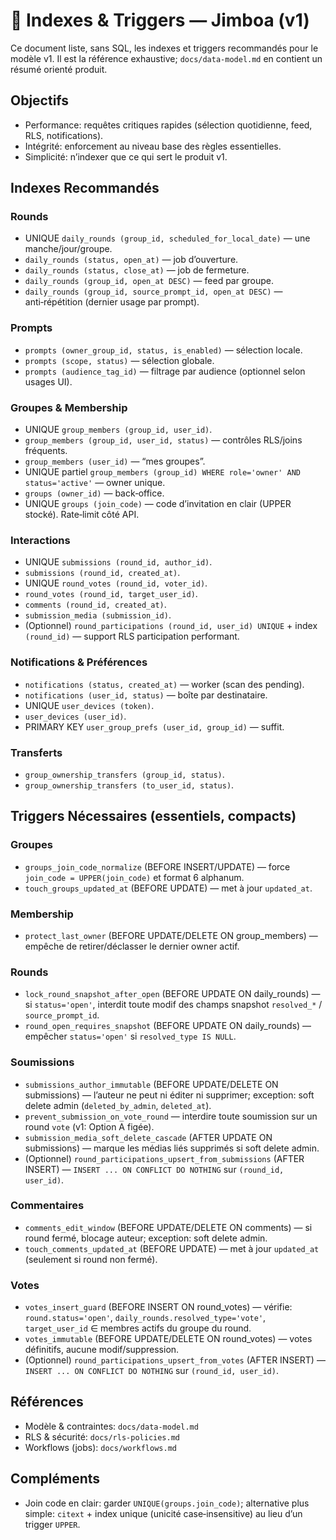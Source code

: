 # 🧩 Indexes & Triggers — Jimboa (v1)

Ce document liste, sans SQL, les indexes et triggers recommandés pour le modèle v1. Il est la référence exhaustive; `docs/data-model.md` en contient un résumé orienté produit.

## Objectifs
- Performance: requêtes critiques rapides (sélection quotidienne, feed, RLS, notifications).
- Intégrité: enforcement au niveau base des règles essentielles.
- Simplicité: n’indexer que ce qui sert le produit v1.

## Indexes Recommandés

### Rounds
<a id="rounds"></a>
- UNIQUE `daily_rounds (group_id, scheduled_for_local_date)` — une manche/jour/groupe.
- `daily_rounds (status, open_at)` — job d’ouverture.
- `daily_rounds (status, close_at)` — job de fermeture.
- `daily_rounds (group_id, open_at DESC)` — feed par groupe.
- `daily_rounds (group_id, source_prompt_id, open_at DESC)` — anti‑répétition (dernier usage par prompt).

### Prompts
<a id="prompts"></a>
- `prompts (owner_group_id, status, is_enabled)` — sélection locale.
- `prompts (scope, status)` — sélection globale.
- `prompts (audience_tag_id)` — filtrage par audience (optionnel selon usages UI).

### Groupes & Membership
<a id="groupes-membership"></a>
- UNIQUE `group_members (group_id, user_id)`.
- `group_members (group_id, user_id, status)` — contrôles RLS/joins fréquents.
- `group_members (user_id)` — “mes groupes”.
- UNIQUE partiel `group_members (group_id) WHERE role='owner' AND status='active'` — owner unique.
- `groups (owner_id)` — back‑office.
- UNIQUE `groups (join_code)` — code d’invitation en clair (UPPER stocké). Rate‑limit côté API.

### Interactions
<a id="interactions"></a>
- UNIQUE `submissions (round_id, author_id)`.
- `submissions (round_id, created_at)`.
- UNIQUE `round_votes (round_id, voter_id)`.
- `round_votes (round_id, target_user_id)`.
- `comments (round_id, created_at)`.
- `submission_media (submission_id)`.
- (Optionnel) `round_participations (round_id, user_id) UNIQUE` + index `(round_id)` — support RLS participation performant.

### Notifications & Préférences
<a id="notifications-preferences"></a>
- `notifications (status, created_at)` — worker (scan des pending).
- `notifications (user_id, status)` — boîte par destinataire.
- UNIQUE `user_devices (token)`.
- `user_devices (user_id)`.
- PRIMARY KEY `user_group_prefs (user_id, group_id)` — suffit.

### Transferts
<a id="transferts"></a>
- `group_ownership_transfers (group_id, status)`.
- `group_ownership_transfers (to_user_id, status)`.

## Triggers Nécessaires (essentiels, compacts)

### Groupes
<a id="groupes"></a>
- `groups_join_code_normalize` (BEFORE INSERT/UPDATE) — force `join_code = UPPER(join_code)` et format 6 alphanum.
- `touch_groups_updated_at` (BEFORE UPDATE) — met à jour `updated_at`.

### Membership
<a id="membership"></a>
- `protect_last_owner` (BEFORE UPDATE/DELETE ON group_members) — empêche de retirer/déclasser le dernier owner actif.

### Rounds
<a id="rounds-triggers"></a>
- `lock_round_snapshot_after_open` (BEFORE UPDATE ON daily_rounds) — si `status='open'`, interdit toute modif des champs snapshot `resolved_*` / `source_prompt_id`.
- `round_open_requires_snapshot` (BEFORE UPDATE ON daily_rounds) — empêcher `status='open'` si `resolved_type IS NULL`.

### Soumissions
<a id="soumissions"></a>
- `submissions_author_immutable` (BEFORE UPDATE/DELETE ON submissions) — l’auteur ne peut ni éditer ni supprimer; exception: soft delete admin (`deleted_by_admin`, `deleted_at`).
- `prevent_submission_on_vote_round` — interdire toute soumission sur un round `vote` (v1: Option A figée).
- `submission_media_soft_delete_cascade` (AFTER UPDATE ON submissions) — marque les médias liés supprimés si soft delete admin.
- (Optionnel) `round_participations_upsert_from_submissions` (AFTER INSERT) — `INSERT ... ON CONFLICT DO NOTHING` sur `(round_id, user_id)`.

### Commentaires
<a id="commentaires"></a>
- `comments_edit_window` (BEFORE UPDATE/DELETE ON comments) — si round fermé, blocage auteur; exception: soft delete admin.
- `touch_comments_updated_at` (BEFORE UPDATE) — met à jour `updated_at` (seulement si round non fermé).

### Votes
<a id="votes"></a>
- `votes_insert_guard` (BEFORE INSERT ON round_votes) — vérifie: `round.status='open'`, `daily_rounds.resolved_type='vote'`, `target_user_id` ∈ membres actifs du groupe du round.
- `votes_immutable` (BEFORE UPDATE/DELETE ON round_votes) — votes définitifs, aucune modif/suppression.
- (Optionnel) `round_participations_upsert_from_votes` (AFTER INSERT) — `INSERT ... ON CONFLICT DO NOTHING` sur `(round_id, user_id)`.

## Références
- Modèle & contraintes: `docs/data-model.md`
- RLS & sécurité: `docs/rls-policies.md`
- Workflows (jobs): `docs/workflows.md`

## Compléments

- Join code en clair: garder `UNIQUE(groups.join_code)`; alternative plus simple: `citext` + index unique (unicité case‑insensitive) au lieu d’un trigger `UPPER`.
